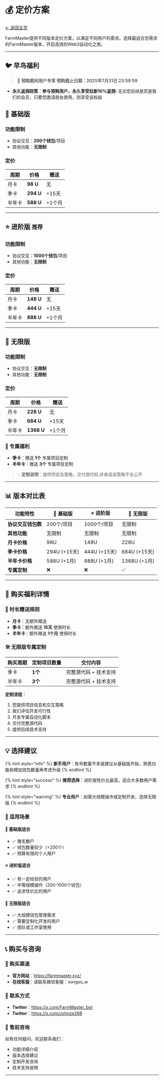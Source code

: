 # 💰 定价方案

[← 返回主页](../README.md)

FarmMaster提供不同版本定价方案，以满足不同用户的需求。选择最适合您需求的FarmMaster版本，开启高效的Web3自动化之旅。

---

## 🐦 早鸟福利
> 📍 **预购期间用户专享**
**预购截止日期：2025年7月31日 23:59:59**
- **永久返佣政策**：**参与预购用户，永久享受拉新10%返佣:** 无论您后续是否是我们的会员，只要您邀请朋友使用，则享受该权益

## 🚀 基础版

### 功能限制
- 协议交互：**200个钱包**/项目
- 其他功能：**无限制**

### 定价
| 周期 | 价格 | 赠送 |
|------|------|------|
| 月卡 | **98 U** | 无 |
| 季卡 | **294 U** | +15天 |
| 半年卡 | **588 U** | +1个月 |

---

## ⭐ 进阶版 `推荐`

### 功能限制
- 协议交互：**1000个钱包**/项目
- 其他功能：**无限制**

### 定价
| 周期 | 价格 | 赠送 |
|------|------|------|
| 月卡 | **148 U** | 无 |
| 季卡 | **444 U** | +15天 |
| 半年卡 | **888 U** | +1个月 |

---

## 👑 无限版

### 功能限制
- 协议交互：**无限制**
- 其他功能：**无限制**

### 定价
| 周期 | 价格 | 赠送 |
|------|------|------|
| 月卡 | **228 U** | 无 |
| 季卡 | **684 U** | +15天 |
| 半年卡 | **1368 U** | +1个月 |

### 🎁 专属福利
- **季卡**：赠送 **1个** 专属项目定制
- **半年卡**：赠送 **3个** 专属项目定制

> 💡 **定制说明**：提供项目及策略，交付源代码,并承诺该策略不会公开

---

## 📊 版本对比表

| 功能特性 | 🚀 基础版 | ⭐ 进阶版 | 👑 无限版 |
|---------|----------|----------|----------|
| **协议交互钱包数** | 200个/项目 | 1000个/项目 | 无限制 |
| **其他功能** | 无限制 | 无限制 | 无限制 |
| **月卡价格** | 98U | 148U | 228U |
| **季卡价格** | 294U (+15天) | 444U (+15天) | 684U (+15天) |
| **半年卡价格** | 588U (+1月) | 888U (+1月) | 1368U (+1月) |
| **专属定制** | ❌ | ❌ | ✅ |

---

## 🎁 购买福利详情

### 📅 时长赠送规则
- **月卡**：无额外赠送
- **季卡**：额外赠送 **15天** 使用时长
- **半年卡**：额外赠送 **1个月** 使用时长

### 🛠️ 无限版专属定制
| 购买周期 | 定制项目数量 | 交付内容 |
|---------|-------------|----------|
| 季卡 | **1个** | 完整源代码 + 技术支持 |
| 半年卡 | **3个** | 完整源代码 + 技术支持 |

**定制流程**：
1. 您提供项目信息和交互策略
2. 我们评估开发可行性
3. 开发专属自动化脚本
4. 交付完整源代码
5. 提供后续技术支持

---

## 💡 选择建议

{% hint style="info" %}
**新手用户**：账号数量不多就建议从基础版开始，熟悉功能和增加钱包数量再考虑升级
{% endhint %}

{% hint style="success" %}
**推荐选择**：进阶版性价比最高，适合大多数用户需求
{% endhint %}

{% hint style="warning" %}
**专业用户**：如需大规模操作或定制开发，选择无限版
{% endhint %}

### 🎯 适用场景

#### 🚀 基础版适合
- ✅ 撸毛散户
- ✅ 钱包数量较少（<200个）
- ✅ 预算有限的个人用户


#### ⭐ 进阶版适合
- ✅ 有一定经验的用户
- ✅ 中等规模操作（200-1000个钱包）
- ✅ 追求性价比的用户

#### 👑 无限版适合
- ✅ 大规模钱包管理需求
- ✅ 需要定制化开发的用户
- ✅ 团队或工作室使用

---

## 📞 购买与咨询

### 🛒 购买渠道
- **官方网站**：https://farmmaster.xyz/
- **在线客服**：请联系微信客服：songsu_w

### 📱 联系方式
- **Twitter**：https://x.com/FarmMaster_bot
- **Twitter**：https://x.com/Johnze268

### 💬 售前咨询
如有任何疑问，欢迎联系我们：
- 功能详细介绍
- 版本选择建议
- 定制开发咨询
- 技术支持说明

---